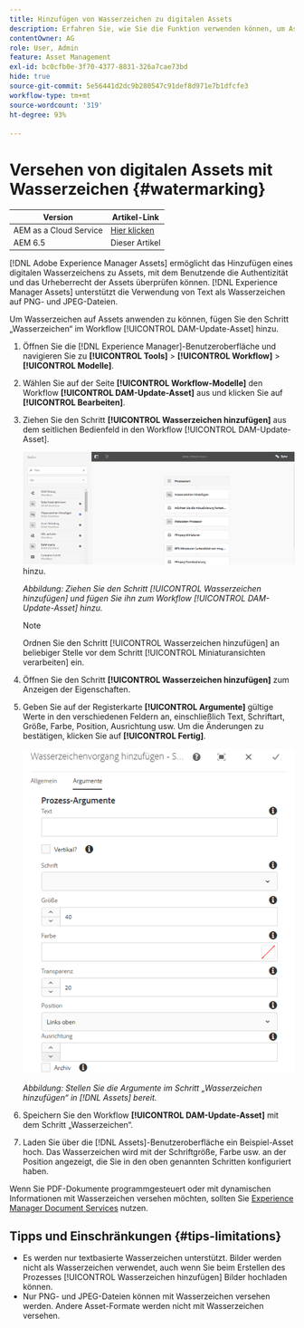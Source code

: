```yaml
---
title: Hinzufügen von Wasserzeichen zu digitalen Assets
description: Erfahren Sie, wie Sie die Funktion verwenden können, um Assets digitale Wasserzeichen hinzuzufügen.
contentOwner: AG
role: User, Admin
feature: Asset Management
exl-id: bc0cfb0e-3f70-4377-8831-326a7cae73bd
hide: true
source-git-commit: 5e56441d2dc9b280547c91def8d971e7b1dfcfe3
workflow-type: tm+mt
source-wordcount: '319'
ht-degree: 93%

---
```


# Versehen von digitalen Assets mit Wasserzeichen {#watermarking}

| Version | Artikel-Link |
| -------- | ---------------------------- |
| AEM as a Cloud Service | [Hier klicken](https://experienceleague.adobe.com/docs/experience-manager-cloud-service/content/assets/manage/watermark-assets.html?lang=de) |
| AEM 6.5 | Dieser Artikel |

[!DNL Adobe Experience Manager Assets] ermöglicht das Hinzufügen eines digitalen Wasserzeichens zu Assets, mit dem Benutzende die Authentizität und das Urheberrecht der Assets überprüfen können. [!DNL Experience Manager Assets] unterstützt die Verwendung von Text als Wasserzeichen auf PNG- und JPEG-Dateien.

Um Wasserzeichen auf Assets anwenden zu können, fügen Sie den Schritt „Wasserzeichen“ im Workflow [!UICONTROL DAM-Update-Asset] hinzu.

1. Öffnen Sie die [!DNL Experience Manager]-Benutzeroberfläche und navigieren Sie zu **[!UICONTROL Tools]** > **[!UICONTROL Workflow]** > **[!UICONTROL Modelle]**.
1. Wählen Sie auf der Seite **[!UICONTROL Workflow-Modelle]** den Workflow **[!UICONTROL DAM-Update-Asset]** aus und klicken Sie auf **[!UICONTROL Bearbeiten]**.

1. Ziehen Sie den Schritt **[!UICONTROL Wasserzeichen hinzufügen]** aus dem seitlichen Bedienfeld in den Workflow [!UICONTROL DAM-Update-Asset].

   ![Fügen Sie den Schritt [!UICONTROL Wasserzeichen hinzufügen] durch Ziehen zum Workflow [!UICONTROL DAM-Update-Asset] ](assets/add_watermark_step_aem_assets.png) hinzu.

   *Abbildung: Ziehen Sie den Schritt [!UICONTROL Wasserzeichen hinzufügen] und fügen Sie ihn zum Workflow [!UICONTROL DAM-Update-Asset] hinzu.*

   >[!NOTE]
   >
   >Ordnen Sie den Schritt [!UICONTROL Wasserzeichen hinzufügen] an beliebiger Stelle vor dem Schritt [!UICONTROL Miniaturansichten verarbeiten] ein.

1. Öffnen Sie den Schritt **[!UICONTROL Wasserzeichen hinzufügen]** zum Anzeigen der Eigenschaften.
1. Geben Sie auf der Registerkarte **[!UICONTROL Argumente]** gültige Werte in den verschiedenen Feldern an, einschließlich Text, Schriftart, Größe, Farbe, Position, Ausrichtung usw. Um die Änderungen zu bestätigen, klicken Sie auf **[!UICONTROL Fertig]**.

   ![Bereitstellen der Argumente im Schritt „Wasserzeichen hinzufügen“ in [!DNL Assets]](assets/arguments_add_watermark_aem_assets.png)

   *Abbildung: Stellen Sie die Argumente im Schritt „Wasserzeichen hinzufügen“ in [!DNL Assets] bereit.*

1. Speichern Sie den Workflow **[!UICONTROL DAM-Update-Asset]** mit dem Schritt „Wasserzeichen“.
1. Laden Sie über die [!DNL Assets]-Benutzeroberfläche ein Beispiel-Asset hoch. Das Wasserzeichen wird mit der Schriftgröße, Farbe usw. an der Position angezeigt, die Sie in den oben genannten Schritten konfiguriert haben.

Wenn Sie PDF-Dokumente programmgesteuert oder mit dynamischen Informationen mit Wasserzeichen versehen möchten, sollten Sie [Experience Manager Document Services](/help/forms/using/overview-aem-document-services.md) nutzen.

## Tipps und Einschränkungen {#tips-limitations}

* Es werden nur textbasierte Wasserzeichen unterstützt. Bilder werden nicht als Wasserzeichen verwendet, auch wenn Sie beim Erstellen des Prozesses [!UICONTROL Wasserzeichen hinzufügen] Bilder hochladen können.
* Nur PNG- und JPEG-Dateien können mit Wasserzeichen versehen werden. Andere Asset-Formate werden nicht mit Wasserzeichen versehen.
